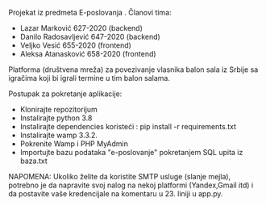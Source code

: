 Projekat iz predmeta E-poslovanja
.
Članovi tima:
- Lazar Marković 627-2020 (backend)
- Danilo Radosavljević 647-2020 (backend)
- Veljko Vesić 655-2020 (frontend)
- Aleksa Atanasković 658-2020 (frontend)

Platforma (društvena mreža) za povezivanje vlasnika balon sala iz Srbije sa igračima koji bi igrali termine u tim balon salama.

Postupak za pokretanje aplikacije:
- Klonirajte repozitorijum
- Instalirajte python 3.8
- Instalirajte dependencies koristeći : pip install -r requirements.txt
- Instalirajte wamp 3.3.2.
- Pokrenite Wamp i PHP MyAdmin
- Importujte bazu podataka "e-poslovanje" pokretanjem SQL upita iz baza.txt

NAPOMENA: Ukoliko želite da koristite SMTP usluge (slanje mejla), potrebno je da napravite svoj nalog na nekoj platformi (Yandex,Gmail itd) i da postavite vaše kredencijale na komentaru u 23. liniji u app.py.
